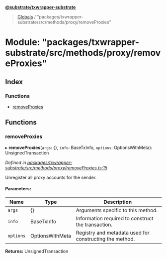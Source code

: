 **[@substrate/txwrapper-substrate](../README.md)**

> [Globals](../globals.md) / "packages/txwrapper-substrate/src/methods/proxy/removeProxies"

# Module: "packages/txwrapper-substrate/src/methods/proxy/removeProxies"

## Index

### Functions

* [removeProxies](_packages_txwrapper_substrate_src_methods_proxy_removeproxies_.md#removeproxies)

## Functions

### removeProxies

▸ **removeProxies**(`args`: {}, `info`: BaseTxInfo, `options`: OptionsWithMeta): UnsignedTransaction

*Defined in [packages/txwrapper-substrate/src/methods/proxy/removeProxies.ts:15](https://github.com/paritytech/txwrapper-core/blob/32a3349/packages/txwrapper-substrate/src/methods/proxy/removeProxies.ts#L15)*

Unregister all proxy accounts for the sender.

#### Parameters:

Name | Type | Description |
------ | ------ | ------ |
`args` | {} | Arguments specific to this method. |
`info` | BaseTxInfo | Information required to construct the transaction. |
`options` | OptionsWithMeta | Registry and metadata used for constructing the method.  |

**Returns:** UnsignedTransaction
